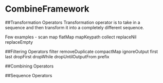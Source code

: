 # CombineFramework
##Transformation Operators
Transformation operator is to take in a sequence and then transform it into a completely different sequence.

Few examples -
scan
map
flatMap
mapKeypath
collect
replaceNil
replaceEmpty


##Filtering Operators
filter
removeDuplicate
compactMap
ignoreOutput
first
last
dropFirst
dropWhile
dropUntilOutputFrom
prefix


##Combining Operators


##Sequence Operators
